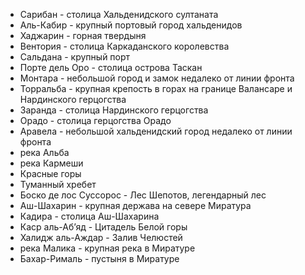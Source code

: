 - Сарибан - столица Хальденидского султаната
- Аль-Кабир - крупный портовый город хальденидов
- Хаджарин - горная твердыня
- Вентория - столица Каркаданского королевства
- Сальдана - крупный порт
- Порте дель Оро - столица острова Таскан
- Монтара - небольшой город и замок недалеко от линии фронта
- Торральба - крупная крепость в горах на границе Валансаре и Нардинского герцогства
- Заранда - столица Нардинского герцогства 
- Орадо - столица герцогства Орадо
- Аравела - небольшой хальденидский город недалеко от линии фронта
- река Альба
- река Кармеши
- Красные горы
- Туманный хребет
- Боско де лос Суссорос - Лес Шепотов, легендарный лес
- Аш-Шахарин - крупная держава на севере Миратура
- Кадира - столица Аш-Шахарина
- Каср аль-Аб’яд - Цитадель Белой горы
- Халидж аль-Аждар - Залив Челюстей
- река Малика - крупная река в Миратуре
- Бахар-Рималь - пустыня в Миратуре